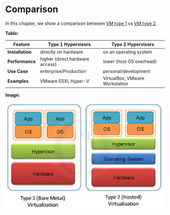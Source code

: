 # Comparison

In this chapter, we show a comparison between [VM type 1](../type-one/type_one.md) vs [VM type 2](../type-two/type_two.md).

**Table:**

| Feature          | Type 1 Hypervisors              | Type 2 Hypervisors             |
|------------------|---------------------------------|--------------------------------|
| **Installation** | directly on hardware            | on an operating system         |
| **Performance**  | higher (direct hardware access) | lower (host OS overhead)       |
| **Use Case**     | enterprise/Production           | personal/development           |
| **Examples**     | VMware ESXi, Hyper-V            | VirtualBox, VMware Workstation |

**Image:**

<img src="img/hypervisor_comparison.jpeg" width="500">
